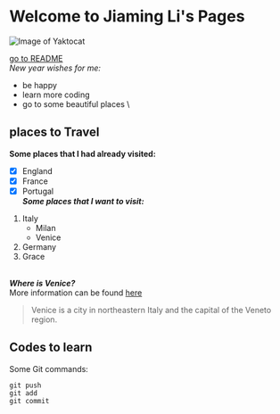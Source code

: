 # Welcome to Jiaming Li's Pages
![Image of Yaktocat](https://octodex.github.com/images/yaktocat.png) 

[go to README](./README.md)
\
*New year wishes for me:*
* be happy
* learn more coding
* go to some beautiful places 
\


## places to Travel
**Some places that I had already visited:**
- [x] England
- [x] France
- [x] Portugal 
\
***Some places that I want to visit:***
1. Italy
   - Milan
   - Venice
2. Germany
3. Grace

\
***Where is Venice?***
\
More information can be found [here](https://en.wikipedia.org/wiki/Venice)
>Venice is a city in northeastern Italy and the capital of the Veneto region.

## Codes to learn 
Some Git commands:
```
git push
git add
git commit
```
